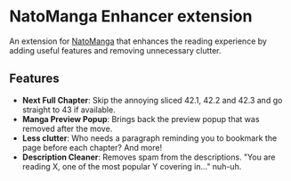 # NatoManga Enhancer extension

An extension for [NatoManga](https://natomanga.com) that enhances the reading experience by adding useful features and removing unnecessary clutter.

## Features

- **Next Full Chapter**: Skip the annoying sliced 42.1, 42.2 and 42.3 and go straight to 43 if available.
- **Manga Preview Popup**: Brings back the preview popup that was removed after the move.
- **Less clutter**: Who needs a paragraph reminding you to bookmark the page before each chapter? And more!
- **Description Cleaner**: Removes spam from the descriptions. "You are reading X, one of the most popular Y covering in..." nuh-uh.
